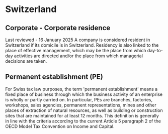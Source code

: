 # Switzerland
## Corporate - Corporate residence
Last reviewed - 16 January 2025
A company is considered resident in Switzerland if its domicile is in Switzerland. Residency is also linked to the place of effective management, which may be the place from which day-to-day activities are directed and/or the place from which managerial decisions are taken.
## Permanent establishment (PE)
For Swiss tax law purposes, the term 'permanent establishment' means a fixed place of business through which the business activity of an enterprise is wholly or partly carried on. In particular, PEs are branches, factories, workshops, sales agencies, permanent representations, mines and other places of extraction of natural resources, as well as building or construction sites that are maintained for at least 12 months. This definition is generally in line with the criteria according to the current Article 5 paragraph 2 of the OECD Model Tax Convention on Income and Capital.
